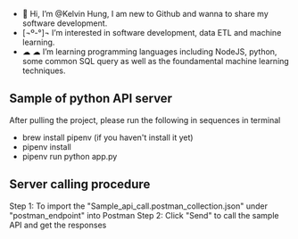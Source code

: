 - 👋 Hi, I’m @Kelvin Hung, I am new to Github and wanna to share my software development.
- [¬º-°]¬ I’m interested in software development, data ETL and machine learning.
- ☁ ☁ I’m learning programming languages including NodeJS, python, some common SQL query as well as the foundamental machine learning techniques. 

## Sample of python API server ##
After pulling the project, please run the following in sequences in terminal
- brew install pipenv (if you haven't install it yet)
- pipenv install
- pipenv run python app.py

## Server calling procedure ##
Step 1: To import the "Sample_api_call.postman_collection.json" under "postman_endpoint" into Postman
Step 2: Click "Send" to call the sample API and get the responses 